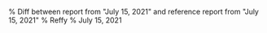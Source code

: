 % Diff between report from "July 15, 2021" and reference report from "July 15, 2021"
% Reffy
% July 15, 2021

